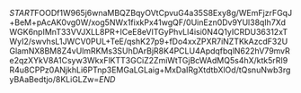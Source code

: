 $START$FOODf1W965j6wnaMBQZBqyOVtCpvuG4a35S8Exy8g/WEmFjzrFGqJ+BeM+pAcAK0vg0W/xog5NWx1fixkPx41wgQF/0UinEzn0Dv9YUl38qIh7XdWGK6npIMnT33VVJXLL8PR+ICeE8eVlTGyPhvLl4isi0N4Q1yICRDU36312xTWyI2/swvhsL1JWCV0PUL+TeE/qshK27p9+fDo4xxZPXR7iNZTKkAzcdF32UGlamNX8BM8Z4vUlmRKMs3SUhDArBjR8K4PCLU4ApdqfbqlN622hV79mvRe2qzXYkV8A1Csyw3WkxFlKTT3GCiZ2ZmiWtTGjBcWAdMQ5s4hX/ktk5rRI9R4u8CPPz0ANjkhLi6PTnp3EMGaLGLaig+MxDaIRgXtdtbXlOd/tQsnuNwb3rgyBAaBedtjo/8KLiGLZw=$END$